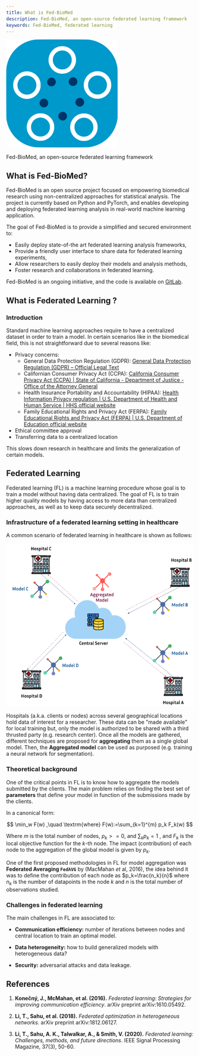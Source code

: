 ```yaml
---
title: What is Fed-BioMed
description: Fed-BioMed, an open-source federated learning framework
keywords: Fed-BioMed, federated learning
---
```



![fedbiomed-logo](../assets/img/fedbiomed-logo.png#img-centered-sm)

Fed-BioMed, an open-source federated learning framework

## What is Fed-BioMed?

Fed-BioMed is an open source project focused on empowering biomedical research using non-centralized approaches for statistical analysis. 
The project is currently based on Python and PyTorch, and enables developing and deploying federated learning analysis in real-world machine learning application. 

The goal of Fed-BioMed is to provide a simplified and secured environment to:

- Easily deploy state-of-the art federated learning analysis frameworks, 
- Provide a friendly user interface to share data for federated learning experiments,
- Allow researchers to easily deploy their models and analysis methods,
- Foster research and collaborations in federated learning.

Fed-BioMed is an ongoing initiative, and the code is available on [GitLab](https://gitlab.inria.fr/fedbiomed/fedbiomed).


## What is Federated Learning ?
<!--
TODO: shorten this section about FL
-->
### Introduction 

Standard machine learning approaches require to have a centralized dataset in order to train a model. In certain scenarios like in the biomedical field, this is not straightforward due to several reasons like:

* Privacy concerns:
    * General Data Protection Regulation (GDPR): [General Data Protection Regulation (GDPR) – Official Legal Text](https://gdpr-info.eu/)
    * Californian Consumer Privacy Act (CCPA): [California Consumer Privacy Act (CCPA) | State of California - Department of Justice - Office of the Attorney General](https://oag.ca.gov/privacy/ccpa)
    * Health Insurance Portability and Accountability (HIPAA): [Health Information Privacy regulation | U.S. Department of Health and Human Service | HHS official website](https://www.cdc.gov/phlp/publications/topic/hipaa.html)
    * Family Educational Rights and Privacy Act (FERPA): [Family Educational Rights and Privacy Act (FERPA) | U.S. Department of Education official website](https://www2.ed.gov/policy/gen/guid/fpco/ferpa/index.html)
* Ethical committee approval
* Transferring data to a centralized location

This slows down research in healthcare and limits the generalization of certain models.

## Federated Learning

Federated learning (FL) is a machine learning procedure whose goal is to train a model without having data centralized. The goal of FL is to train higher quality models by having access to more data than centralized approaches, as well as to keep data securely decentralized. 

### Infrastructure of a federated learning setting in healthcare

A common scenario of federated learning in healthcare is shown as follows:

![fl-in-health-care](../assets/img/fl-graph.png#img-centered-md)

Hospitals (a.k.a. clients or nodes) across several geographical locations hold data of interest for a researcher. These data can be "made available" for local training but, only the model is authorized to be shared with a third thrusted party (e.g. research center). Once all the models are gathered, different techniques are proposed for **aggregating** them as a single global model. Then, the **Aggregated model** can be used as purposed (e.g. training a neural network for segmentation).

### Theoretical background

One of the critical points in FL is to know how to aggregate the models submitted by the clients. The main problem relies on finding the best set of **parameters** that define your model in function of the submissions made by the clients.

In a canonical form:

$$
\min_w F(w) ,\quad \textrm{where} F(w):=\sum_{k=1}^{m} p_k F_k(w)
$$

Where $m$ is the total number of nodes, $p_k>=0$, and $\sum_k p_k=1$ , and $F_k$ is the local objective function for the $k$-th node. The impact (contribution) of each node to the aggregation of the global model is given by $p_k$.

One of the first proposed methodologies in FL for model aggregation was **Federated Averaging `FedAVG`** by (MacMahan _et_ al, 2016), the idea behind it was to define the contribution of each node as $p_k=\frac{n_k}{n}$ where $n_k$ is the number of datapoints in the node $k$ and $n$ is the total number of observations studied.

### Challenges in federated learning

The main challenges in FL are associated to:

- **Communication efficiency:** number of iterations between nodes and central location to train an optimal model.

- **Data heterogeneity:** how to build generalized models with heterogeneous data?

- **Security:** adversarial attacks and data leakage.

## References

1. **Konečný, J., McMahan, et al. (2016).** *Federated learning: Strategies for improving communication efficiency*. arXiv preprint arXiv:1610.05492.

2. **Li, T., Sahu, et al. (2018).** *Federated optimization in heterogeneous networks.* arXiv preprint arXiv:1812.06127.

3. **Li, T., Sahu, A. K., Talwalkar, A., & Smith, V. (2020).** *Federated learning: Challenges, methods, and future directions*. IEEE Signal Processing Magazine, 37(3), 50-60.
